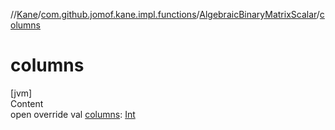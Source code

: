 //[Kane](../../index.md)/[com.github.jomof.kane.impl.functions](../index.md)/[AlgebraicBinaryMatrixScalar](index.md)/[columns](columns.md)



# columns  
[jvm]  
Content  
open override val [columns](columns.md): [Int](https://kotlinlang.org/api/latest/jvm/stdlib/kotlin/-int/index.html)  



